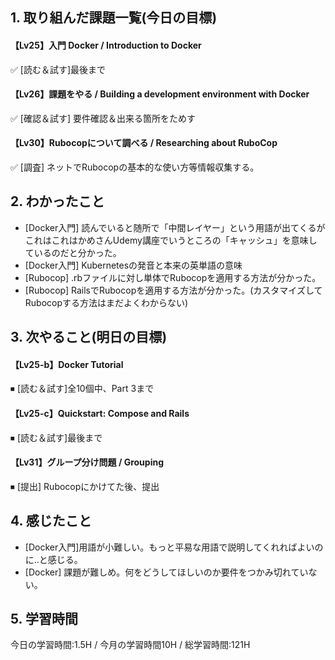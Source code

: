 ## 1. 取り組んだ課題一覧(今日の目標)
#### 【Lv25】入門 Docker / Introduction to Docker
✅ [読む＆試す]最後まで

#### 【Lv26】課題をやる / Building a development environment with Docker
✅ [確認＆試す] 要件確認＆出来る箇所をためす

#### 【Lv30】Rubocopについて調べる / Researching about RuboCop
✅ [調査] ネットでRubocopの基本的な使い方等情報収集する。

## 2. わかったこと
- [Docker入門] 読んでいると随所で「中間レイヤー」という用語が出てくるがこれはこれはかめさんUdemy講座でいうところの「キャッシュ」を意味しているのだと分かった。
- [Docker入門] Kubernetesの発音と本来の英単語の意味
- [Rubocop] .rbファイルに対し単体でRubocopを適用する方法が分かった。
- [Rubocop] RailsでRubocopを適用する方法が分かった。(カスタマイズしてRubocopする方法はまだよくわからない)

## 3. 次やること(明日の目標)
#### 【Lv25-b】Docker Tutorial
⏹ [読む＆試す]全10個中、Part 3まで

#### 【Lv25-c】Quickstart: Compose and Rails
⏹ [読む＆試す]最後まで

#### 【Lv31】グループ分け問題 / Grouping
⏹ [提出] Rubocopにかけてた後、提出

## 4. 感じたこと
- [Docker入門]用語が小難しい。もっと平易な用語で説明してくれればよいのに..と感じる。
- [Docker] 課題が難しめ。何をどうしてほしいのか要件をつかみ切れていない。

## 5. 学習時間
今日の学習時間:1.5H / 今月の学習時間10H / 総学習時間:121H
